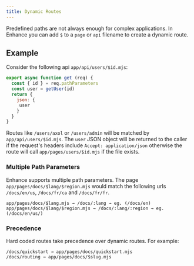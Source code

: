 ```yaml
---
title: Dynamic Routes
---
```


Predefined paths are not always enough for complex applications. In Enhance you can add `$` to a `page` or `api` filename to create a dynamic route.

## Example

Consider the following api `app/api/users/$id.mjs`:

<doc-code filename="app/api/users/$id.mjs">

```javascript
export async function get (req) {
  const { id } = req.pathParameters
  const user = getUser(id)
  return {
    json: {
     user
    }
  }
}
```
</doc-code>

Routes like `/users/axol` or `/users/admin` will be matched by `app/api/users/$id.mjs`. The `user` JSON object will be returned to the caller if the request's headers include `Accept: application/json` otherwise the route will call `app/pages/users/$id.mjs` if the file exists.

### Multiple Path Parameters

Enhance supports multiple path parameters. The page `app/pages/docs/$lang/$region.mjs` would match the following urls `/docs/en/us`, `/docs/fr/ca` and `/docs/fr/fr`.

```
app/pages/docs/$lang.mjs → /docs/:lang → eg. (/docs/en)
app/pages/docs/$lang/$region.mjs → /docs/:lang/:region → eg. (/docs/en/us/)
```

### Precedence

Hard coded routes take precedence over dynamic routes. For example:

```
/docs/quickstart → app/pages/docs/quickstart.mjs
/docs/routing → app/pages/docs/$slug.mjs
```
